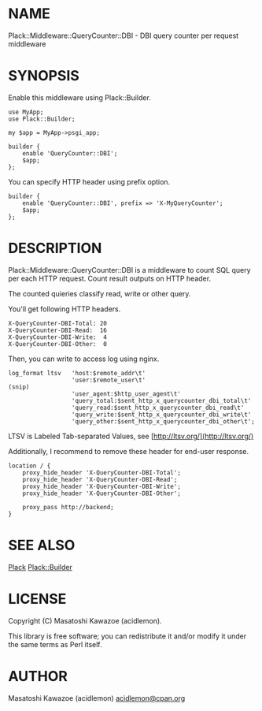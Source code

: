 # NAME

Plack::Middleware::QueryCounter::DBI - DBI query counter per request middleware

# SYNOPSIS

Enable this middleware using Plack::Builder.

    use MyApp;
    use Plack::Builder;

    my $app = MyApp->psgi_app;

    builder {
        enable 'QueryCounter::DBI';
        $app;
    };

You can specify HTTP header using prefix option.

    builder {
        enable 'QueryCounter::DBI', prefix => 'X-MyQueryCounter';
        $app;
    };

# DESCRIPTION

Plack::Middleware::QueryCounter::DBI is a middleware to count SQL query
per each HTTP request. Count result outputs on HTTP header.

The counted quieries classify read, write or other query.

You'll get following HTTP headers.


    X-QueryCounter-DBI-Total: 20
    X-QueryCounter-DBI-Read:  16
    X-QueryCounter-DBI-Write:  4
    X-QueryCounter-DBI-Other:  0

Then, you can write to access log using nginx.

    log_format ltsv   'host:$remote_addr\t'
                      'user:$remote_user\t'
    (snip)
                      'user_agent:$http_user_agent\t'
                      'query_total:$sent_http_x_querycounter_dbi_total\t'
                      'query_read:$sent_http_x_querycounter_dbi_read\t'
                      'query_write:$sent_http_x_querycounter_dbi_write\t'
                      'query_other:$sent_http_x_querycounter_dbi_other\t';

LTSV is Labeled Tab-separated Values, see [http://ltsv.org/](http://ltsv.org/)

Additionally, I recommend to remove these header for end-user response.

    location / {
        proxy_hide_header 'X-QueryCounter-DBI-Total';
        proxy_hide_header 'X-QueryCounter-DBI-Read';
        proxy_hide_header 'X-QueryCounter-DBI-Write';
        proxy_hide_header 'X-QueryCounter-DBI-Other';

        proxy_pass http://backend;
    }

# SEE ALSO

[Plack](https://metacpan.org/pod/Plack) [Plack::Builder](https://metacpan.org/pod/Plack::Builder)

# LICENSE

Copyright (C) Masatoshi Kawazoe (acidlemon).

This library is free software; you can redistribute it and/or modify
it under the same terms as Perl itself.

# AUTHOR

Masatoshi Kawazoe (acidlemon) <acidlemon@cpan.org>
